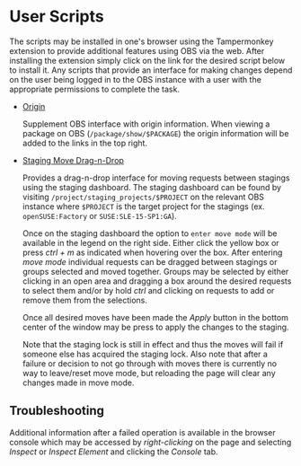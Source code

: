 # User Scripts

The scripts may be installed in one's browser using the Tampermonkey extension to provide additional features using OBS via the web. After installing the extension simply click on the link for the desired script below to install it. Any scripts that provide an interface for making changes depend on the user being logged in to the OBS instance with a user with the appropriate permissions to complete the task.

- [Origin](https://github.com/openSUSE/openSUSE-release-tools/raw/master/userscript/origin.user.js)

  Supplement OBS interface with origin information. When viewing a package on OBS (`/package/show/$PACKAGE`) the origin information will be added to the links in the top right.

- [Staging Move Drag-n-Drop](https://github.com/openSUSE/openSUSE-release-tools/raw/master/userscript/staging-move-drag-n-drop.user.js)

  Provides a drag-n-drop interface for moving requests between stagings using the staging dashboard. The staging dashboard can be found by visiting `/project/staging_projects/$PROJECT` on the relevant OBS instance where `$PROJECT` is the target project for the stagings (ex. `openSUSE:Factory` or `SUSE:SLE-15-SP1:GA`).

  Once on the staging dashboard the option to `enter move mode` will be available in the legend on the right side. Either click the yellow box or press _ctrl + m_ as indicated when hovering over the box. After entering _move mode_ individual requests can be dragged between stagings or groups selected and moved together. Groups may be selected by either clicking in an open area and dragging a box around the desired requests to select them and/or by hold _ctrl_ and clicking on requests to add or remove them from the selections.

  Once all desired moves have been made the _Apply_ button in the bottom center of the window may be press to apply the changes to the staging.

  Note that the staging lock is still in effect and thus the moves will fail if someone else has acquired the staging lock. Also note that after a failure or decision to not go through with moves there is currently no way to leave/reset move mode, but reloading the page will clear any changes made in move mode.

## Troubleshooting

Additional information after a failed operation is available in the browser console which may be accessed by _right-clicking_ on the page and selecting _Inspect_ or _Inspect Element_ and clicking the _Console_ tab.

